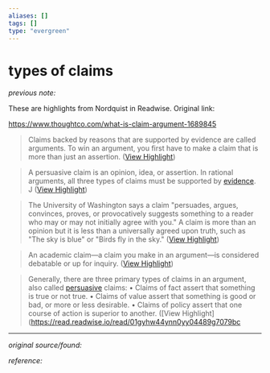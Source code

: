 ```yaml
---
aliases: []
tags: []
type: "evergreen"
---
```


# types of claims

_previous note:_ 

These are highlights from Nordquist in Readwise. Original link: 

<https://www.thoughtco.com/what-is-claim-argument-1689845>

 > Claims backed by reasons that are supported by evidence are called arguments. To win an argument, you first have to make a claim that is more than just an assertion. ([View Highlight](https://read.readwise.io/read/01gyhvyxyx31q34g6cdvk4n3gs))


> A persuasive claim is an opinion, idea, or assertion. In rational arguments, all three types of claims must be supported by [evidence](https://www.thoughtco.com/evidence-argument-term-1690682). J ([View Highlight](https://read.readwise.io/read/01gyhvzqhc9nrqybspagssrcjf))


> The University of Washington says a claim "persuades, argues, convinces, proves, or provocatively suggests something to a reader who may or may not initially agree with you." A claim is more than an opinion but it is less than a universally agreed upon truth, such as "The sky is blue" or "Birds fly in the sky." ([View Highlight](https://read.readwise.io/read/01gyhw16mhbsztbrgkpxyakk05))


> An academic claim—a claim you make in an argument—is considered debatable or up for inquiry. ([View Highlight](https://read.readwise.io/read/01gyhw28078zwvfttb88a4zwhx))


> Generally, there are three primary types of claims in an argument, also called [persuasive](https://www.thoughtco.com/persuasion-rhetoric-and-composition-1691617) claims:
>  • Claims of fact assert that something is true or not true.
>  • Claims of value assert that something is good or bad, or more or less desirable.
>  • Claims of policy assert that one course of action is superior to another. ([View Highlight](https://read.readwise.io/read/01gyhw44ynn0yy04489g7079bc

---

_original source/found:_ 

_reference:_ 




